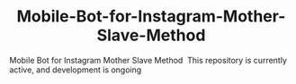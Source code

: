 <h1 align="center">Mobile-Bot-for-Instagram-Mother-Slave-Method</h1>

Mobile Bot for Instagram Mother Slave Method  This repository is currently active, and development is ongoing

